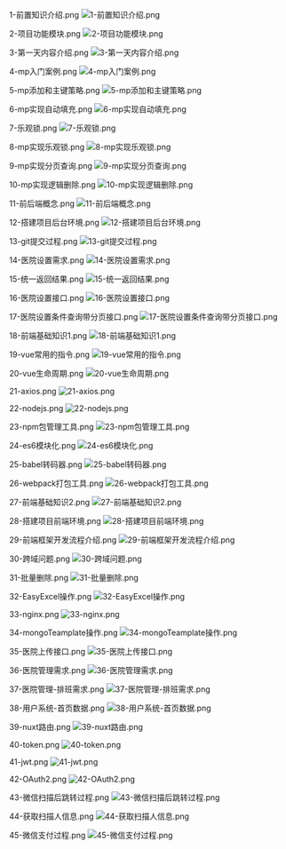 1-前置知识介绍.png
![1-前置知识介绍.png](./1-前置知识介绍.png)

2-项目功能模块.png
![2-项目功能模块.png](./2-项目功能模块.png)

3-第一天内容介绍.png
![3-第一天内容介绍.png](./3-第一天内容介绍.png)

4-mp入门案例.png
![4-mp入门案例.png](./4-mp入门案例.png)

5-mp添加和主键策略.png
![5-mp添加和主键策略.png](./5-mp添加和主键策略.png)

6-mp实现自动填充.png
![6-mp实现自动填充.png](./6-mp实现自动填充.png)

7-乐观锁.png
![7-乐观锁.png](./7-乐观锁.png)

8-mp实现乐观锁.png
![8-mp实现乐观锁.png](./8-mp实现乐观锁.png)

9-mp实现分页查询.png
![9-mp实现分页查询.png](./9-mp实现分页查询.png)

10-mp实现逻辑删除.png
![10-mp实现逻辑删除.png](./10-mp实现逻辑删除.png)

11-前后端概念.png
![11-前后端概念.png](./11-前后端概念.png)

12-搭建项目后台环境.png
![12-搭建项目后台环境.png](./12-搭建项目后台环境.png)

13-git提交过程.png
![13-git提交过程.png](./13-git提交过程.png)

14-医院设置需求.png
![14-医院设置需求.png](./14-医院设置需求.png)

15-统一返回结果.png
![15-统一返回结果.png](./15-统一返回结果.png)

16-医院设置接口.png
![16-医院设置接口.png](./16-医院设置接口.png)

17-医院设置条件查询带分页接口.png
![17-医院设置条件查询带分页接口.png](./17-医院设置条件查询带分页接口.png)

18-前端基础知识1.png
![18-前端基础知识1.png](./18-前端基础知识1.png)

19-vue常用的指令.png
![19-vue常用的指令.png](./19-vue常用的指令.png)

20-vue生命周期.png
![20-vue生命周期.png](./20-vue生命周期.png)

21-axios.png
![21-axios.png](./21-axios.png)

22-nodejs.png
![22-nodejs.png](./22-nodejs.png)

23-npm包管理工具.png
![23-npm包管理工具.png](./23-npm包管理工具.png)

24-es6模块化.png
![24-es6模块化.png](./24-es6模块化.png)

25-babel转码器.png
![25-babel转码器.png](./25-babel转码器.png)

26-webpack打包工具.png
![26-webpack打包工具.png](./26-webpack打包工具.png)

27-前端基础知识2.png
![27-前端基础知识2.png](./27-前端基础知识2.png)

28-搭建项目前端环境.png
![28-搭建项目前端环境.png](./28-搭建项目前端环境.png)

29-前端框架开发流程介绍.png
![29-前端框架开发流程介绍.png](./29-前端框架开发流程介绍.png)

30-跨域问题.png
![30-跨域问题.png](./30-跨域问题.png)

31-批量删除.png
![31-批量删除.png](./31-批量删除.png)

32-EasyExcel操作.png
![32-EasyExcel操作.png](./32-EasyExcel操作.png)

33-nginx.png
![33-nginx.png](./33-nginx.png)

34-mongoTeamplate操作.png
![34-mongoTeamplate操作.png](./34-mongoTeamplate操作.png)

35-医院上传接口.png
![35-医院上传接口.png](./35-医院上传接口.png)

36-医院管理需求.png
![36-医院管理需求.png](./36-医院管理需求.png)

37-医院管理-排班需求.png
![37-医院管理-排班需求.png](./37-医院管理-排班需求.png)

38-用户系统-首页数据.png
![38-用户系统-首页数据.png](./38-用户系统-首页数据.png)

39-nuxt路由.png
![39-nuxt路由.png](./39-nuxt路由.png)

40-token.png
![40-token.png](./40-token.png)

41-jwt.png
![41-jwt.png](./41-jwt.png)

42-OAuth2.png
![42-OAuth2.png](./42-OAuth2.png)

43-微信扫描后跳转过程.png
![43-微信扫描后跳转过程.png](./43-微信扫描后跳转过程.png)

44-获取扫描人信息.png
![44-获取扫描人信息.png](./44-获取扫描人信息.png)

45-微信支付过程.png
![45-微信支付过程.png](./45-微信支付过程.png)
